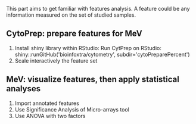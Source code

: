This part aims to get familiar with features analysis. A feature could be any information measured on the set of studied samples.

## CytoPrep: prepare features for MeV

1. Install shiny library within RStudio: Run CytPrep on RStudio: shiny::runGitHub('bioinfoxtra/cytometry', subdir='cytoPreparePercent')
2. Scale interactively the feature set

## MeV: visualize features, then apply statistical analyses

1. Import annotated features
2. Use Significance Analysis of Micro-arrays tool
3. Use ANOVA with two factors
